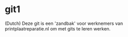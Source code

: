 # git1

(Dutch) Deze git is een 'zandbak' voor werknemers van printplaatreparatie.nl om met gits te leren werken.
<!-- Comment -->
